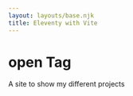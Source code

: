 ```yaml
---
layout: layouts/base.njk
title: Eleventy with Vite
---
```


# open Tag

A site to show my different projects
